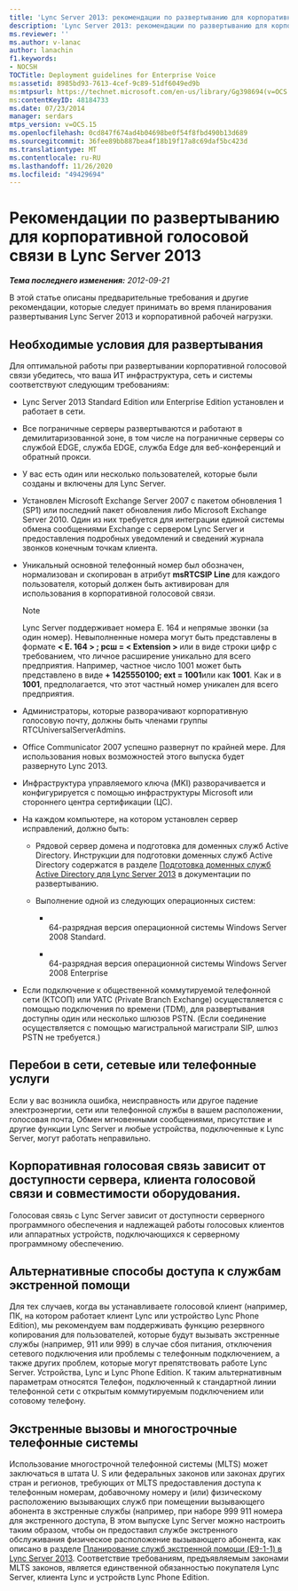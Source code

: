 ```yaml
---
title: 'Lync Server 2013: рекомендации по развертыванию для корпоративной голосовой связи'
description: 'Lync Server 2013: рекомендации по развертыванию для корпоративной голосовой связи.'
ms.reviewer: ''
ms.author: v-lanac
author: lanachin
f1.keywords:
- NOCSH
TOCTitle: Deployment guidelines for Enterprise Voice
ms:assetid: 8985bd93-7613-4cef-9c89-51df6049ed9b
ms:mtpsurl: https://technet.microsoft.com/en-us/library/Gg398694(v=OCS.15)
ms:contentKeyID: 48184733
ms.date: 07/23/2014
manager: serdars
mtps_version: v=OCS.15
ms.openlocfilehash: 0cd847f674ad4b04698be0f54f8fbd490b13d689
ms.sourcegitcommit: 36fee89bb887bea4f18b19f17a8c69daf5bc423d
ms.translationtype: MT
ms.contentlocale: ru-RU
ms.lasthandoff: 11/26/2020
ms.locfileid: "49429694"
---
```

# <a name="deployment-guidelines-for-enterprise-voice-in-lync-server-2013"></a>Рекомендации по развертыванию для корпоративной голосовой связи в Lync Server 2013

<div data-xmlns="http://www.w3.org/1999/xhtml">

<div class="topic" data-xmlns="http://www.w3.org/1999/xhtml" data-msxsl="urn:schemas-microsoft-com:xslt" data-cs="https://msdn.microsoft.com/">

<div data-asp="https://msdn2.microsoft.com/asp">



</div>

<div id="mainSection">

<div id="mainBody">

<span> </span>

_**Тема последнего изменения:** 2012-09-21_

В этой статье описаны предварительные требования и другие рекомендации, которые следует принимать во время планирования развертывания Lync Server 2013 и корпоративной рабочей нагрузки.

<div>

## <a name="deployment-prerequisites"></a>Необходимые условия для развертывания

Для оптимальной работы при развертывании корпоративной голосовой связи убедитесь, что ваша ИТ инфраструктура, сеть и системы соответствуют следующим требованиям:

  - Lync Server 2013 Standard Edition или Enterprise Edition установлен и работает в сети.

  - Все пограничные серверы развертываются и работают в демилитаризованной зоне, в том числе на пограничные серверы со службой EDGE, служба EDGE, служба Edge для веб-конференций и обратный прокси.

  - У вас есть один или несколько пользователей, которые были созданы и включены для Lync Server.

  - Установлен Microsoft Exchange Server 2007 с пакетом обновления 1 (SP1) или последний пакет обновления либо Microsoft Exchange Server 2010. Один из них требуется для интеграции единой системы обмена сообщениями Exchange с сервером Lync Server и предоставления подробных уведомлений и сведений журнала звонков конечным точкам клиента.

  - Уникальный основной телефонный номер был обозначен, нормализован и скопирован в атрибут **msRTCSIP Line** для каждого пользователя, который должен быть активирован для использования в корпоративной голосовой связи.
    
    <div>
    

    > [!NOTE]  
    > Lync Server поддерживает номера E. 164 и непрямые звонки (за один номер). Невыполненные номера могут быть представлены в формате <STRONG> &lt; E. 164 &gt; ; рсш = &lt; Extension &gt; </STRONG> или в виде строки цифр с требованием, что личное расширение уникально для всего предприятия. Например, частное число 1001 может быть представлено в виде <STRONG>+ 1425550100; ext = 1001</STRONG>или как <STRONG>1001</STRONG>. Как и в <STRONG>1001</STRONG>, предполагается, что этот частный номер уникален для всего предприятия.

    
    </div>

  - Администраторы, которые разворачивают корпоративную голосовую почту, должны быть членами группы RTCUniversalServerAdmins.

  - Office Communicator 2007 успешно развернут по крайней мере. Для использования новых возможностей этого выпуска будет развернуто Lync 2013.

  - Инфраструктура управляемого ключа (MKI) разворачивается и конфигурируется с помощью инфраструктуры Microsoft или стороннего центра сертификации (ЦС).

  - На каждом компьютере, на котором установлен сервер исправлений, должно быть:
    
      - Рядовой сервер домена и подготовка для доменных служб Active Directory. Инструкции для подготовки доменных служб Active Directory содержатся в разделе [Подготовка доменных служб Active Directory для Lync Server 2013](lync-server-2013-preparing-active-directory-domain-services.md) в документации по развертыванию.
    
      - Выполнение одной из следующих операционных систем:
        
          - <span></span>  
            64-разрядная версия операционной системы Windows Server 2008 Standard.
        
          - <span></span>  
            64-разрядная версия операционной системы Windows Server 2008 Enterprise

  - Если подключение к общественной коммутируемой телефонной сети (КТСОП) или УАТС (Private Branch Exchange) осуществляется с помощью подключения по времени (TDM), для развертывания доступны один или несколько шлюзов PSTN. (Если соединение осуществляется с помощью магистральной магистрали SIP, шлюз PSTN не требуется.)

</div>

<div>

## <a name="power-network-or-telephone-service-outages"></a>Перебои в сети, сетевые или телефонные услуги

Если у вас возникла ошибка, неисправность или другое падение электроэнергии, сети или телефонной службы в вашем расположении, голосовая почта, Обмен мгновенными сообщениями, присутствие и другие функции Lync Server и любые устройства, подключенные к Lync Server, могут работать неправильно.

</div>

<div>

## <a name="enterprise-voice-depends-on-server-availability-and-voice-client-and-hardware-operability"></a>Корпоративная голосовая связь зависит от доступности сервера, клиента голосовой связи и совместимости оборудования.

Голосовая связь с Lync Server зависит от доступности серверного программного обеспечения и надлежащей работы голосовых клиентов или аппаратных устройств, подключающихся к серверному программному обеспечению.

</div>

<div>

## <a name="alternative-means-of-accessing-emergency-services"></a>Альтернативные способы доступа к службам экстренной помощи

Для тех случаев, когда вы устанавливаете голосовой клиент (например, ПК, на котором работает клиент Lync или устройство Lync Phone Edition), мы рекомендуем вам поддерживать функцию резервного копирования для пользователей, которые будут вызывать экстренные службы (например, 911 или 999) в случае сбоя питания, отключения сетевого подключения или проблемы с телефонным подключением, а также других проблем, которые могут препятствовать работе Lync Server. Устройства, Lync и Lync Phone Edition. К таким альтернативным параметрам относятся Телефон, подключенный к стандартной линии телефонной сети с открытым коммутируемым подключением или сотовому телефону.

</div>

<div>

## <a name="emergency-calls-and-multi-line-telephone-systems"></a>Экстренные вызовы и многострочные телефонные системы

Использование многострочной телефонной системы (MLTS) может заключаться в штата U. S или федеральных законов или законах других стран и регионов, требующих от MLTS предоставления доступа к телефонным номерам, добавочному номеру и (или) физическому расположению вызывающих служб при помещении вызывающего абонента в экстренные службы (например, при наборе 999 911 номера для экстренного доступа, В этом выпуске Lync Server можно настроить таким образом, чтобы он предоставил службе экстренного обслуживания физическое расположение вызывающего абонента, как описано в разделе [Планирование служб экстренной помощи (E9-1-1) в Lync Server 2013](lync-server-2013-planning-for-emergency-services-e9-1-1.md). Соответствие требованиям, предъявляемым законами MLTS законов, является единственной обязанностью покупателя Lync Server, клиента Lync и устройств Lync Phone Edition.

</div>

</div>

<span> </span>

</div>

</div>

</div>

